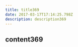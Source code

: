 ```yaml
---
title: title369
date: 2017-03-17T17:14:25.798Z
description: description369
---
```


## content369
  
